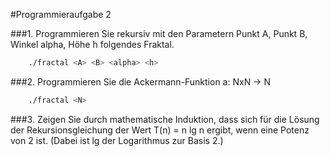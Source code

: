 #Programmieraufgabe 2


###1. Programmieren Sie rekursiv mit den Parametern Punkt A, Punkt B, Winkel alpha, Höhe h folgendes Fraktal.
```bash
    ./fractal <A> <B> <alpha> <h>
```


###2. Programmieren Sie die Ackermann-Funktion a: NxN → N
```bash
    ./fractal <N>
```

###3. Zeigen Sie durch mathematische Induktion, dass sich für die Lösung der Rekursionsgleichung der Wert T(n) = n lg n ergibt, wenn eine Potenz von 2 ist. (Dabei ist lg der Logarithmus zur Basis 2.)
